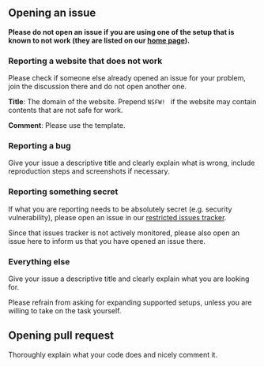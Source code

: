 ## Opening an issue

**Please do not open an issue if you are using one of the setup that is known to not work 
(they are listed on our [home page](https://jspenguin2017.github.io/AdBlockProtector/)).**

### Reporting a website that does not work

Please check if someone else already opened an issue for your problem, join the discussion there and do not open another one. 

**Title**: The domain of the website. Prepend `NSFW! ` if the website may contain contents that are not safe for work. 

**Comment**: Please use the template. 

### Reporting a bug

Give your issue a descriptive title and clearly explain what is wrong, include reproduction steps and screenshots if necessary. 

### Reporting something secret

If what you are reporting needs to be absolutely secret (e.g. security vulnerability), please open an issue in our 
[restricted issues tracker](https://gitlab.com/xuhaiyang1234/AdBlockProtectorSecretIssues/issues). 

Since that issues tracker is not actively monitored, please also open an issue here to inform us that you have opened an issue there. 

### Everything else

Give your issue a descriptive title and clearly explain what you are looking for. 

Please refrain from asking for expanding supported setups, unless you are willing to take on the task yourself. 

## Opening pull request

Thoroughly explain what your code does and nicely comment it. 
